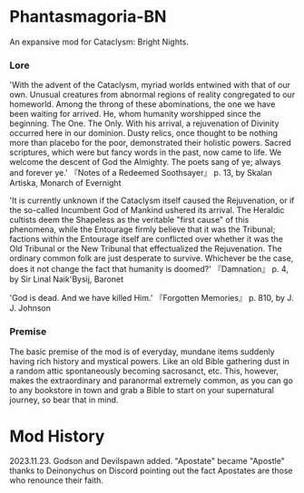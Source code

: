 # Phantasmagoria-BN
An expansive mod for Cataclysm: Bright Nights.
### Lore
'With the advent of the Cataclysm, myriad worlds entwined with that of our own. Unusual creatures from abnormal regions of reality congregated to our homeworld. Among the throng of these abominations, the one we have been waiting for arrived. He, whom humanity worshipped since the beginning. The One. The Only. With his arrival, a rejuvenation of Divinity occurred here in our dominion. Dusty relics, once thought to be nothing more than placebo for the poor, demonstrated their holistic powers. Sacred scriptures, which were but fancy words in the past, now came to life. We welcome the descent of God the Almighty. The poets sang of ye; always and forever ye.' 『Notes of a Redeemed Soothsayer』 p. 13, by Skalan Artiska, Monarch of Evernight

'It is currently unknown if the Cataclysm itself caused the Rejuvenation, or if the so-called Incumbent God of Mankind ushered its arrival. The Heraldic cultists deem the Shapeless as the veritable "first cause" of this phenomena, while the Entourage firmly believe that it was the Tribunal; factions within the Entourage itself are conflicted over whether it was the Old Tribunal or the New Tribunal that effectualized the Rejuvenation. The ordinary common folk are just desperate to survive. Whichever be the case, does it not change the fact that humanity is doomed?' 『Damnation』 p. 4, by Sir Linal Naik'Bysij, Baronet

'God is dead. And we have killed Him.' 『Forgotten Memories』 p. 810, by J. J. Johnson
### Premise
The basic premise of the mod is of everyday, mundane items suddenly having rich history and mystical powers. Like an old Bible gathering dust in a random attic spontaneously becoming sacrosanct, etc. This, however, makes the extraordinary and paranormal extremely common, as you can go to any bookstore in town and grab a Bible to start on your supernatural journey, so bear that in mind.
# Mod History
2023.11.23. Godson and Devilspawn added. "Apostate" became "Apostle" thanks to Deinonychus on Discord pointing out the fact Apostates are those who renounce their faith.
